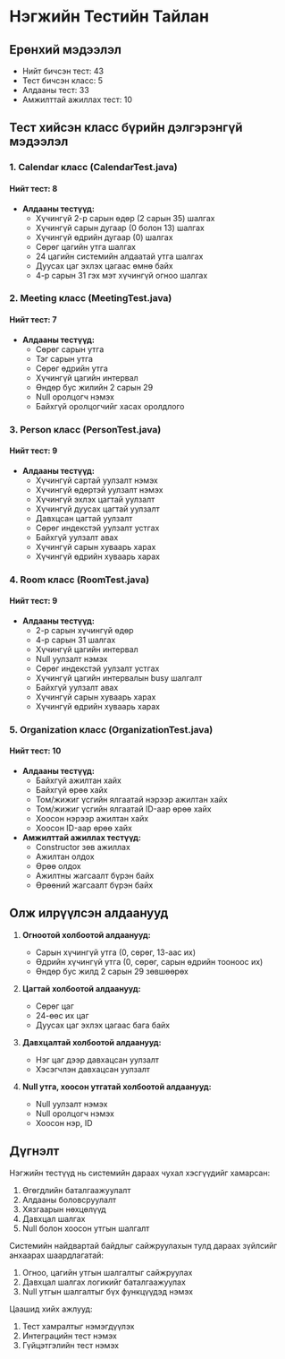 # Нэгжийн Тестийн Тайлан

## Ерөнхий мэдээлэл
- Нийт бичсэн тест: 43
- Тест бичсэн класс: 5
- Алдааны тест: 33
- Амжилттай ажиллах тест: 10

## Тест хийсэн класс бүрийн дэлгэрэнгүй мэдээлэл

### 1. Calendar класс (CalendarTest.java)
#### Нийт тест: 8
- **Алдааны тестүүд:**
  - Хүчингүй 2-р сарын өдөр (2 сарын 35) шалгах
  - Хүчингүй сарын дугаар (0 болон 13) шалгах
  - Хүчингүй өдрийн дугаар (0) шалгах
  - Сөрөг цагийн утга шалгах
  - 24 цагийн системийн алдаатай утга шалгах
  - Дуусах цаг эхлэх цагаас өмнө байх
  - 4-р сарын 31 гэх мэт хүчингүй огноо шалгах

### 2. Meeting класс (MeetingTest.java)
#### Нийт тест: 7
- **Алдааны тестүүд:**
  - Сөрөг сарын утга
  - Тэг сарын утга
  - Сөрөг өдрийн утга
  - Хүчингүй цагийн интервал
  - Өндөр бус жилийн 2 сарын 29
  - Null оролцогч нэмэх
  - Байхгүй оролцогчийг хасах оролдлого

### 3. Person класс (PersonTest.java)
#### Нийт тест: 9
- **Алдааны тестүүд:**
  - Хүчингүй сартай уулзалт нэмэх
  - Хүчингүй өдөртэй уулзалт нэмэх
  - Хүчингүй эхлэх цагтай уулзалт
  - Хүчингүй дуусах цагтай уулзалт
  - Давхцсан цагтай уулзалт
  - Сөрөг индекстэй уулзалт устгах
  - Байхгүй уулзалт авах
  - Хүчингүй сарын хуваарь харах
  - Хүчингүй өдрийн хуваарь харах

### 4. Room класс (RoomTest.java)
#### Нийт тест: 9
- **Алдааны тестүүд:**
  - 2-р сарын хүчингүй өдөр
  - 4-р сарын 31 шалгах
  - Хүчингүй цагийн интервал
  - Null уулзалт нэмэх
  - Сөрөг индекстэй уулзалт устгах
  - Хүчингүй цагийн интервалын busy шалгалт
  - Байхгүй уулзалт авах
  - Хүчингүй сарын хуваарь харах
  - Хүчингүй өдрийн хуваарь харах

### 5. Organization класс (OrganizationTest.java)
#### Нийт тест: 10
- **Алдааны тестүүд:**
  - Байхгүй ажилтан хайх
  - Байхгүй өрөө хайх
  - Том/жижиг үсгийн ялгаатай нэрээр ажилтан хайх
  - Том/жижиг үсгийн ялгаатай ID-аар өрөө хайх
  - Хоосон нэрээр ажилтан хайх
  - Хоосон ID-аар өрөө хайх
- **Амжилттай ажиллах тестүүд:**
  - Constructor зөв ажиллах
  - Ажилтан олдох
  - Өрөө олдох
  - Ажилтны жагсаалт бүрэн байх
  - Өрөөний жагсаалт бүрэн байх

## Олж илрүүлсэн алдаанууд

1. **Огноотой холбоотой алдаанууд:**
   - Сарын хүчингүй утга (0, сөрөг, 13-аас их)
   - Өдрийн хүчингүй утга (0, сөрөг, сарын өдрийн тооноос их)
   - Өндөр бус жилд 2 сарын 29 зөвшөөрөх

2. **Цагтай холбоотой алдаанууд:**
   - Сөрөг цаг
   - 24-өөс их цаг
   - Дуусах цаг эхлэх цагаас бага байх

3. **Давхцалтай холбоотой алдаанууд:**
   - Нэг цаг дээр давхацсан уулзалт
   - Хэсэгчлэн давхацсан уулзалт

4. **Null утга, хоосон утгатай холбоотой алдаанууд:**
   - Null уулзалт нэмэх
   - Null оролцогч нэмэх
   - Хоосон нэр, ID

## Дүгнэлт

Нэгжийн тестүүд нь системийн дараах чухал хэсгүүдийг хамарсан:
1. Өгөгдлийн баталгаажуулалт
2. Алдааны боловсруулалт
3. Хязгаарын нөхцөлүүд
4. Давхцал шалгах
5. Null болон хоосон утгын шалгалт

Системийн найдвартай байдлыг сайжруулахын тулд дараах зүйлсийг анхаарах шаардлагатай:
1. Огноо, цагийн утгын шалгалтыг сайжруулах
2. Давхцал шалгах логикийг баталгаажуулах
3. Null утгын шалгалтыг бүх функцүүдэд нэмэх

Цаашид хийх ажлууд:
1. Тест хамралтыг нэмэгдүүлэх
2. Интеграцийн тест нэмэх
3. Гүйцэтгэлийн тест нэмэх